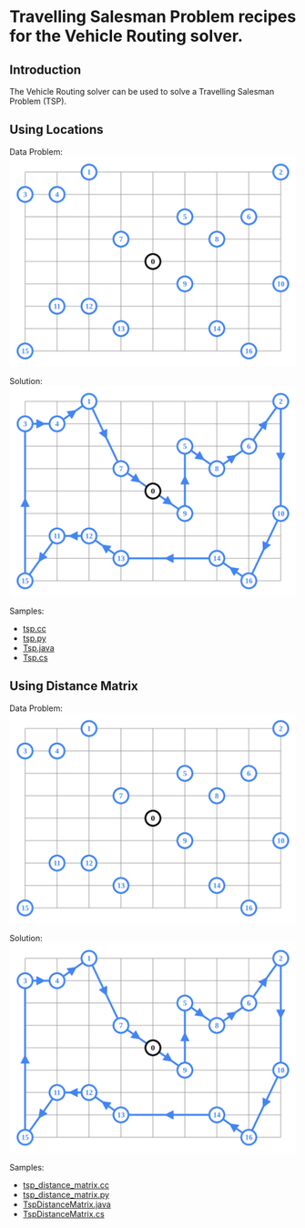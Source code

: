 # Travelling Salesman Problem recipes for the Vehicle Routing solver.

## Introduction

The Vehicle Routing solver can be used to solve a Travelling Salesman Problem
(TSP).

## Using Locations
Data Problem:
![problem](tsp.svg)

Solution:
![solution](tsp_solution.svg)

Samples:

*   [tsp.cc](../samples/tsp.cc)
*   [tsp.py](../samples/tsp.py)
*   [Tsp.java](../samples/Tsp.java)
*   [Tsp.cs](../samples/Tsp.cs)

## Using Distance Matrix
Data Problem:
![problem](tsp_distance_matrix.svg)

Solution:
![solution](tsp_distance_matrix_solution.svg)

Samples:

*   [tsp_distance_matrix.cc](../samples/tsp_distance_matrix.cc)
*   [tsp_distance_matrix.py](../samples/tsp_distance_matrix.py)
*   [TspDistanceMatrix.java](../samples/TspDistanceMatrix.java)
*   [TspDistanceMatrix.cs](../samples/TspDistanceMatrix.cs)

